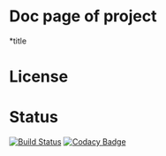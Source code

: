 # Doc page of project

*title


# License


# Status
[![Build Status](https://travis-ci.org/GasanovShamil/GasanovShamil.github.io.svg?branch=master)](https://travis-ci.org/GasanovShamil/GasanovShamil.github.io)
[![Codacy Badge](https://api.codacy.com/project/badge/Grade/656a6d80d5a14b6194e3d0ed3039f5cc)](https://www.codacy.com/app/GasanovShamil/GasanovShamil.github.io?utm_source=github.com&amp;utm_medium=referral&amp;utm_content=GasanovShamil/GasanovShamil.github.io&amp;utm_campaign=Badge_Grade)
